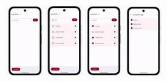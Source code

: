 ![DailyToDo 스크린샷](app/images/main.png)
![DailyToDo 스크린샷](app/images/add.png)
![DailyToDo 스크린샷](app/images/check.png)
![DailyToDo 스크린샷](app/images/done.png)


